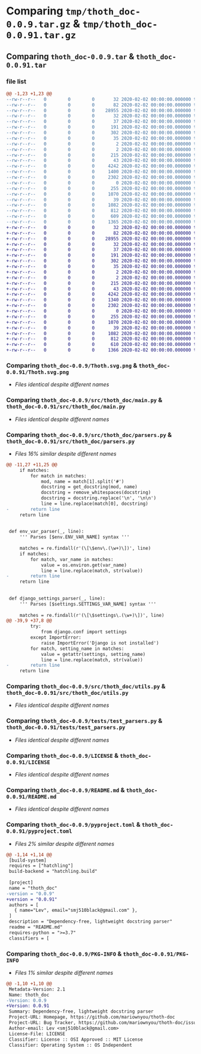 # Comparing `tmp/thoth_doc-0.0.9.tar.gz` & `tmp/thoth_doc-0.0.91.tar.gz`

## Comparing `thoth_doc-0.0.9.tar` & `thoth_doc-0.0.91.tar`

### file list

```diff
@@ -1,23 +1,23 @@
--rw-r--r--   0        0        0       32 2020-02-02 00:00:00.000000 thoth_doc-0.0.9/.env
--rw-r--r--   0        0        0       82 2020-02-02 00:00:00.000000 thoth_doc-0.0.9/Makefile
--rw-r--r--   0        0        0    28955 2020-02-02 00:00:00.000000 thoth_doc-0.0.9/Thoth.svg.png
--rw-r--r--   0        0        0       32 2020-02-02 00:00:00.000000 thoth_doc-0.0.9/vscode.env
--rw-r--r--   0        0        0       37 2020-02-02 00:00:00.000000 thoth_doc-0.0.9/.pytest_cache/.gitignore
--rw-r--r--   0        0        0      191 2020-02-02 00:00:00.000000 thoth_doc-0.0.9/.pytest_cache/CACHEDIR.TAG
--rw-r--r--   0        0        0      302 2020-02-02 00:00:00.000000 thoth_doc-0.0.9/.pytest_cache/README.md
--rw-r--r--   0        0        0       35 2020-02-02 00:00:00.000000 thoth_doc-0.0.9/.pytest_cache/v/cache/lastfailed
--rw-r--r--   0        0        0        2 2020-02-02 00:00:00.000000 thoth_doc-0.0.9/.pytest_cache/v/cache/nodeids
--rw-r--r--   0        0        0        2 2020-02-02 00:00:00.000000 thoth_doc-0.0.9/.pytest_cache/v/cache/stepwise
--rw-r--r--   0        0        0      215 2020-02-02 00:00:00.000000 thoth_doc-0.0.9/.vscode/settings.json
--rw-r--r--   0        0        0       43 2020-02-02 00:00:00.000000 thoth_doc-0.0.9/src/thoth_doc/__init__.py
--rw-r--r--   0        0        0     4242 2020-02-02 00:00:00.000000 thoth_doc-0.0.9/src/thoth_doc/main.py
--rw-r--r--   0        0        0     1400 2020-02-02 00:00:00.000000 thoth_doc-0.0.9/src/thoth_doc/parsers.py
--rw-r--r--   0        0        0     2302 2020-02-02 00:00:00.000000 thoth_doc-0.0.9/src/thoth_doc/utils.py
--rw-r--r--   0        0        0        0 2020-02-02 00:00:00.000000 thoth_doc-0.0.9/tests/__init__.py
--rw-r--r--   0        0        0      255 2020-02-02 00:00:00.000000 thoth_doc-0.0.9/tests/test_generator.py
--rw-r--r--   0        0        0     1070 2020-02-02 00:00:00.000000 thoth_doc-0.0.9/tests/test_parsers.py
--rw-r--r--   0        0        0       39 2020-02-02 00:00:00.000000 thoth_doc-0.0.9/.gitignore
--rw-r--r--   0        0        0     1082 2020-02-02 00:00:00.000000 thoth_doc-0.0.9/LICENSE
--rw-r--r--   0        0        0      812 2020-02-02 00:00:00.000000 thoth_doc-0.0.9/README.md
--rw-r--r--   0        0        0      609 2020-02-02 00:00:00.000000 thoth_doc-0.0.9/pyproject.toml
--rw-r--r--   0        0        0     1365 2020-02-02 00:00:00.000000 thoth_doc-0.0.9/PKG-INFO
+-rw-r--r--   0        0        0       32 2020-02-02 00:00:00.000000 thoth_doc-0.0.91/.env
+-rw-r--r--   0        0        0       82 2020-02-02 00:00:00.000000 thoth_doc-0.0.91/Makefile
+-rw-r--r--   0        0        0    28955 2020-02-02 00:00:00.000000 thoth_doc-0.0.91/Thoth.svg.png
+-rw-r--r--   0        0        0       32 2020-02-02 00:00:00.000000 thoth_doc-0.0.91/vscode.env
+-rw-r--r--   0        0        0       37 2020-02-02 00:00:00.000000 thoth_doc-0.0.91/.pytest_cache/.gitignore
+-rw-r--r--   0        0        0      191 2020-02-02 00:00:00.000000 thoth_doc-0.0.91/.pytest_cache/CACHEDIR.TAG
+-rw-r--r--   0        0        0      302 2020-02-02 00:00:00.000000 thoth_doc-0.0.91/.pytest_cache/README.md
+-rw-r--r--   0        0        0       35 2020-02-02 00:00:00.000000 thoth_doc-0.0.91/.pytest_cache/v/cache/lastfailed
+-rw-r--r--   0        0        0        2 2020-02-02 00:00:00.000000 thoth_doc-0.0.91/.pytest_cache/v/cache/nodeids
+-rw-r--r--   0        0        0        2 2020-02-02 00:00:00.000000 thoth_doc-0.0.91/.pytest_cache/v/cache/stepwise
+-rw-r--r--   0        0        0      215 2020-02-02 00:00:00.000000 thoth_doc-0.0.91/.vscode/settings.json
+-rw-r--r--   0        0        0       43 2020-02-02 00:00:00.000000 thoth_doc-0.0.91/src/thoth_doc/__init__.py
+-rw-r--r--   0        0        0     4242 2020-02-02 00:00:00.000000 thoth_doc-0.0.91/src/thoth_doc/main.py
+-rw-r--r--   0        0        0     1340 2020-02-02 00:00:00.000000 thoth_doc-0.0.91/src/thoth_doc/parsers.py
+-rw-r--r--   0        0        0     2302 2020-02-02 00:00:00.000000 thoth_doc-0.0.91/src/thoth_doc/utils.py
+-rw-r--r--   0        0        0        0 2020-02-02 00:00:00.000000 thoth_doc-0.0.91/tests/__init__.py
+-rw-r--r--   0        0        0      255 2020-02-02 00:00:00.000000 thoth_doc-0.0.91/tests/test_generator.py
+-rw-r--r--   0        0        0     1070 2020-02-02 00:00:00.000000 thoth_doc-0.0.91/tests/test_parsers.py
+-rw-r--r--   0        0        0       39 2020-02-02 00:00:00.000000 thoth_doc-0.0.91/.gitignore
+-rw-r--r--   0        0        0     1082 2020-02-02 00:00:00.000000 thoth_doc-0.0.91/LICENSE
+-rw-r--r--   0        0        0      812 2020-02-02 00:00:00.000000 thoth_doc-0.0.91/README.md
+-rw-r--r--   0        0        0      610 2020-02-02 00:00:00.000000 thoth_doc-0.0.91/pyproject.toml
+-rw-r--r--   0        0        0     1366 2020-02-02 00:00:00.000000 thoth_doc-0.0.91/PKG-INFO
```

### Comparing `thoth_doc-0.0.9/Thoth.svg.png` & `thoth_doc-0.0.91/Thoth.svg.png`

 * *Files identical despite different names*

### Comparing `thoth_doc-0.0.9/src/thoth_doc/main.py` & `thoth_doc-0.0.91/src/thoth_doc/main.py`

 * *Files identical despite different names*

### Comparing `thoth_doc-0.0.9/src/thoth_doc/parsers.py` & `thoth_doc-0.0.91/src/thoth_doc/parsers.py`

 * *Files 16% similar despite different names*

```diff
@@ -11,27 +11,25 @@
     if matches:
         for match in matches:
             mod, name = match[1].split('#')
             docstring = get_docstring(mod, name)
             docstring = remove_whitespaces(docstring)
             docstring = docstring.replace('\n', '\n\n')
             line = line.replace(match[0], docstring)
-        return line
     return line
 
 
 def env_var_parser(_, line):
     ''' Parses [$env.ENV_VAR_NAME] syntax '''
 
     matches = re.findall(r'(\[\$env\.(\w+)\])', line)
     if matches:
         for match, var_name in matches:
             value = os.environ.get(var_name)
             line = line.replace(match, str(value))
-        return line
     return line
 
 
 def django_settings_parser(_, line):
     ''' Parses [$settings.SETTINGS_VAR_NAME] syntax '''
 
     matches = re.findall(r'(\[\$settings\.(\w+)\])', line)
@@ -39,9 +37,8 @@
         try:
             from django.conf import settings
         except ImportError:
             raise ImportError('Django is not installed')
         for match, setting_name in matches:
             value = getattr(settings, setting_name)
             line = line.replace(match, str(value))
-        return line
     return line
```

### Comparing `thoth_doc-0.0.9/src/thoth_doc/utils.py` & `thoth_doc-0.0.91/src/thoth_doc/utils.py`

 * *Files identical despite different names*

### Comparing `thoth_doc-0.0.9/tests/test_parsers.py` & `thoth_doc-0.0.91/tests/test_parsers.py`

 * *Files identical despite different names*

### Comparing `thoth_doc-0.0.9/LICENSE` & `thoth_doc-0.0.91/LICENSE`

 * *Files identical despite different names*

### Comparing `thoth_doc-0.0.9/README.md` & `thoth_doc-0.0.91/README.md`

 * *Files identical despite different names*

### Comparing `thoth_doc-0.0.9/pyproject.toml` & `thoth_doc-0.0.91/pyproject.toml`

 * *Files 2% similar despite different names*

```diff
@@ -1,14 +1,14 @@
 [build-system]
 requires = ["hatchling"]
 build-backend = "hatchling.build"
 
 [project]
 name = "thoth_doc"
-version = "0.0.9"
+version = "0.0.91"
 authors = [
   { name="Lev", email="smj510black@gmail.com" },
 ]
 description = "Dependency-free, lightweight docstring parser"
 readme = "README.md"
 requires-python = ">=3.7"
 classifiers = [
```

### Comparing `thoth_doc-0.0.9/PKG-INFO` & `thoth_doc-0.0.91/PKG-INFO`

 * *Files 1% similar despite different names*

```diff
@@ -1,10 +1,10 @@
 Metadata-Version: 2.1
 Name: thoth_doc
-Version: 0.0.9
+Version: 0.0.91
 Summary: Dependency-free, lightweight docstring parser
 Project-URL: Homepage, https://github.com/mariownyou/thoth-doc
 Project-URL: Bug Tracker, https://github.com/mariownyou/thoth-doc/issues
 Author-email: Lev <smj510black@gmail.com>
 License-File: LICENSE
 Classifier: License :: OSI Approved :: MIT License
 Classifier: Operating System :: OS Independent
```


